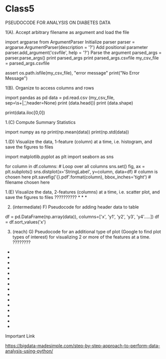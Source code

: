 # Class5

PSEUDOCODE FOR ANALYSIS ON DIABETES DATA

1(A). Accept arbitrary filename as argument and load the file

import argparse from ArgumentParser
Initialize parser
parser = argparse.ArgumentParser(description = '?')
Add positional parameter
parser.add_argument('csvfile', help = '?')
Parse the argument
parsed_args = parser.parse_args()
print parsed_args
print parsed_args.csvfile
my_csv_file = parsed_args.csvfile

assert os.path.isfile(my_csv_file), "error message"
print("No Error Message")

1(B). Organize to access columns and rows

import pandas as pd
data = pd.read.csv (my_csv_file, sep=\s+|,',header=None)
print (data.head())
print (data.shape)

print(data.iloc[0,0])

1.(C) Compute Summary Statistics

import numpy as np
print(np.mean(data))
print(np.std(data))

1.(D) Visualize the data, 1-feature (column) at a time, i.e. histogram, and save the figures to files

import matplotlib.pyplot as plt
import seaborn as sns

for column in df.columns:  # Loop over all columns 
    sns.set()
    fig, ax = plt.subplots()
    sns.distplot(x='StringLabel', y=column, data=df)  # column is chosen here
    plt.savefig('{}.pdf'.format(column), bbox_inches='tight')  # filename chosen here

1.(E) Visualize the data, 2-features (columns) at a time, i.e. scatter plot, and save the figures to files
??????????
*
*
*

2. (intermediate) F) Pseudocode for adding header data to table

df = pd.DataFrame(np.array(data)), columns=['x', 'y1', 'y2', 'y3', 'y4'.....])
df = df.sort_values('x')

3. (reach) G) Pseudocode for an additional type of plot (Google to find plot types of interest) for visualizing 2 or more of the features at a time.
????????

*
*
*
*
*
*
*
*
*
*
*
*
*
*
*









Important Link

https://bigdata-madesimple.com/step-by-step-approach-to-perform-data-analysis-using-python/
